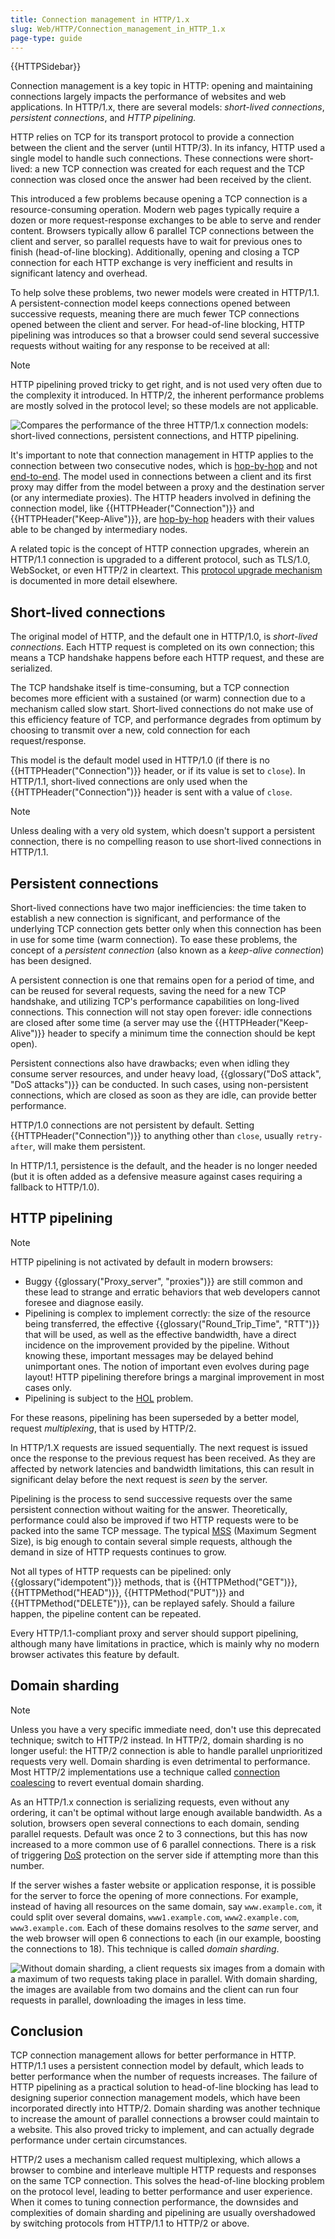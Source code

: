 ```yaml
---
title: Connection management in HTTP/1.x
slug: Web/HTTP/Connection_management_in_HTTP_1.x
page-type: guide
---
```


{{HTTPSidebar}}

Connection management is a key topic in HTTP: opening and maintaining connections largely impacts the performance of websites and web applications.
In HTTP/1.x, there are several models: _short-lived connections_, _persistent connections_, and _HTTP pipelining._

HTTP relies on TCP for its transport protocol to provide a connection between the client and the server (until HTTP/3).
In its infancy, HTTP used a single model to handle such connections.
These connections were short-lived: a new TCP connection was created for each request and the TCP connection was closed once the answer had been received by the client.

This introduced a few problems because opening a TCP connection is a resource-consuming operation.
Modern web pages typically require a dozen or more request-response exchanges to be able to serve and render content.
Browsers typically allow 6 parallel TCP connections between the client and server, so parallel requests have to wait for previous ones to finish (head-of-line blocking).
Additionally, opening and closing a TCP connection for each HTTP exchange is very inefficient and results in significant latency and overhead.

To help solve these problems, two newer models were created in HTTP/1.1.
A persistent-connection model keeps connections opened between successive requests, meaning there are much fewer TCP connections opened between the client and server.
For head-of-line blocking, HTTP pipelining was introduces so that a browser could send several successive requests without waiting for any response to be received at all:

> [!NOTE]
> HTTP pipelining proved tricky to get right, and is not used very often due to the complexity it introduced.
> In HTTP/2, the inherent performance problems are mostly solved in the protocol level; so these models are not applicable.

![Compares the performance of the three HTTP/1.x connection models: short-lived connections, persistent connections, and HTTP pipelining.](http1_x_connections.png)

It's important to note that connection management in HTTP applies to the connection between two consecutive nodes, which is [hop-by-hop](/en-US/docs/Web/HTTP/Headers#hop-by-hop_headers) and not [end-to-end](/en-US/docs/Web/HTTP/Headers#end-to-end_headers). The model used in connections between a client and its first proxy may differ from the model between a proxy and the destination server (or any intermediate proxies). The HTTP headers involved in defining the connection model, like {{HTTPHeader("Connection")}} and {{HTTPHeader("Keep-Alive")}}, are [hop-by-hop](/en-US/docs/Web/HTTP/Headers#hop-by-hop_headers) headers with their values able to be changed by intermediary nodes.

A related topic is the concept of HTTP connection upgrades, wherein an HTTP/1.1 connection is upgraded to a different protocol, such as TLS/1.0, WebSocket, or even HTTP/2 in cleartext. This [protocol upgrade mechanism](/en-US/docs/Web/HTTP/Protocol_upgrade_mechanism) is documented in more detail elsewhere.

## Short-lived connections

The original model of HTTP, and the default one in HTTP/1.0, is _short-lived connections_. Each HTTP request is completed on its own connection; this means a TCP handshake happens before each HTTP request, and these are serialized.

The TCP handshake itself is time-consuming, but a TCP connection becomes more efficient with a sustained (or warm) connection due to a mechanism called slow start.
Short-lived connections do not make use of this efficiency feature of TCP, and performance degrades from optimum by choosing to transmit over a new, cold connection for each request/response.

This model is the default model used in HTTP/1.0 (if there is no {{HTTPHeader("Connection")}} header, or if its value is set to `close`).
In HTTP/1.1, short-lived connections are only used when the {{HTTPHeader("Connection")}} header is sent with a value of `close`.

> [!NOTE]
> Unless dealing with a very old system, which doesn't support a persistent connection, there is no compelling reason to use short-lived connections in HTTP/1.1.

## Persistent connections

Short-lived connections have two major inefficiencies: the time taken to establish a new connection is significant, and performance of the underlying TCP connection gets better only when this connection has been in use for some time (warm connection). To ease these problems, the concept of a _persistent connection_ (also known as a _keep-alive connection_) has been designed.

A persistent connection is one that remains open for a period of time, and can be reused for several requests, saving the need for a new TCP handshake, and utilizing TCP's performance capabilities on long-lived connections.
This connection will not stay open forever: idle connections are closed after some time (a server may use the {{HTTPHeader("Keep-Alive")}} header to specify a minimum time the connection should be kept open).

Persistent connections also have drawbacks; even when idling they consume server resources, and under heavy load, {{glossary("DoS attack", "DoS attacks")}} can be conducted. In such cases, using non-persistent connections, which are closed as soon as they are idle, can provide better performance.

HTTP/1.0 connections are not persistent by default. Setting {{HTTPHeader("Connection")}} to anything other than `close`, usually `retry-after`, will make them persistent.

In HTTP/1.1, persistence is the default, and the header is no longer needed (but it is often added as a defensive measure against cases requiring a fallback to HTTP/1.0).

## HTTP pipelining

> [!NOTE]
> HTTP pipelining is not activated by default in modern browsers:
>
> - Buggy {{glossary("Proxy_server", "proxies")}} are still common and these lead to strange and erratic behaviors that web developers cannot foresee and diagnose easily.
> - Pipelining is complex to implement correctly: the size of the resource being transferred, the effective {{glossary("Round_Trip_Time", "RTT")}} that will be used, as well as the effective bandwidth, have a direct incidence on the improvement provided by the pipeline. Without knowing these, important messages may be delayed behind unimportant ones. The notion of important even evolves during page layout! HTTP pipelining therefore brings a marginal improvement in most cases only.
> - Pipelining is subject to the [HOL](https://en.wikipedia.org/wiki/Head-of-line_blocking) problem.
>
> For these reasons, pipelining has been superseded by a better model, request _multiplexing_, that is used by HTTP/2.

In HTTP/1.X requests are issued sequentially.
The next request is issued once the response to the previous request has been received.
As they are affected by network latencies and bandwidth limitations, this can result in significant delay before the next request is _seen_ by the server.

Pipelining is the process to send successive requests over the same persistent connection without waiting for the answer.
Theoretically, performance could also be improved if two HTTP requests were to be packed into the same TCP message.
The typical [MSS](https://en.wikipedia.org/wiki/Maximum_segment_size) (Maximum Segment Size), is big enough to contain several simple requests, although the demand in size of HTTP requests continues to grow.

Not all types of HTTP requests can be pipelined: only {{glossary("idempotent")}} methods, that is {{HTTPMethod("GET")}}, {{HTTPMethod("HEAD")}}, {{HTTPMethod("PUT")}} and {{HTTPMethod("DELETE")}}, can be replayed safely. Should a failure happen, the pipeline content can be repeated.

Every HTTP/1.1-compliant proxy and server should support pipelining, although many have limitations in practice, which is mainly why no modern browser activates this feature by default.

## Domain sharding

> [!NOTE]
> Unless you have a very specific immediate need, don't use this deprecated technique; switch to HTTP/2 instead. In HTTP/2, domain sharding is no longer useful: the HTTP/2 connection is able to handle parallel unprioritized requests very well. Domain sharding is even detrimental to performance. Most HTTP/2 implementations use a technique called [connection coalescing](https://daniel.haxx.se/blog/2016/08/18/http2-connection-coalescing/) to revert eventual domain sharding.

As an HTTP/1.x connection is serializing requests, even without any ordering, it can't be optimal without large enough available bandwidth. As a solution, browsers open several connections to each domain, sending parallel requests. Default was once 2 to 3 connections, but this has now increased to a more common use of 6 parallel connections. There is a risk of triggering [DoS](/en-US/docs/Glossary/DOS_attack) protection on the server side if attempting more than this number.

If the server wishes a faster website or application response, it is possible for the server to force the opening of more connections. For example, instead of having all resources on the same domain, say `www.example.com`, it could split over several domains, `www1.example.com`, `www2.example.com`, `www3.example.com`. Each of these domains resolves to the _same_ server, and the web browser will open 6 connections to each (in our example, boosting the connections to 18). This technique is called _domain sharding_.

![Without domain sharding, a client requests six images from a domain with a maximum of two requests taking place in parallel. With domain sharding, the images are available from two domains and the client can run four requests in parallel, downloading the images in less time.](httpsharding.png)

## Conclusion

TCP connection management allows for better performance in HTTP.
HTTP/1.1 uses a persistent connection model by default, which leads to better performance when the number of requests increases.
The failure of HTTP pipelining as a practical solution to head-of-line blocking has lead to designing superior connection management models, which have been incorporated directly into HTTP/2.
Domain sharding was another technique to increase the amount of parallel connections a browser could maintain to a website.
This also proved tricky to implement, and can actually degrade performance under certain circumstances.

HTTP/2 uses a mechanism called request multiplexing, which allows a browser to combine and interleave multiple HTTP requests and responses on the same TCP connection.
This solves the head-of-line blocking problem on the protocol level, leading to better performance and user experience.
When it comes to tuning connection performance, the downsides and complexities of domain sharding and pipelining are usually overshadowed by switching protocols from HTTP/1.1 to HTTP/2 or above.
